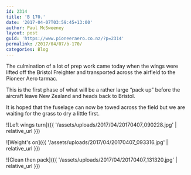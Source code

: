 ```yaml
---
id: 2314
title: 'B 170.'
date: '2017-04-07T03:59:45+13:00'
author: Paul McSweeney
layout: post
guid: 'https://www.pioneeraero.co.nz/?p=2314'
permalink: /2017/04/07/b-170/
categories: Blog
---
```


The culmination of a lot of prep work came today when the wings were lifted off the Bristol Freighter and transported across the airfield to the Pioneer Aero tarmac.

This is the first phase of what will be a rather large “pack up” before the aircraft leave New Zealand and heads back to Bristol.

It is hoped that the fuselage can now be towed across the field but we are waiting for the grass to dry a little first.

![Left wings turn]({{ '/assets/uploads/2017/04/20170407_090228.jpg' | relative_url }})

![Weight's on]({{ '/assets/uploads/2017/04/20170407_093316.jpg' | relative_url }})

![Clean then pack]({{ '/assets/uploads/2017/04/20170407_131320.jpg' | relative_url }})
